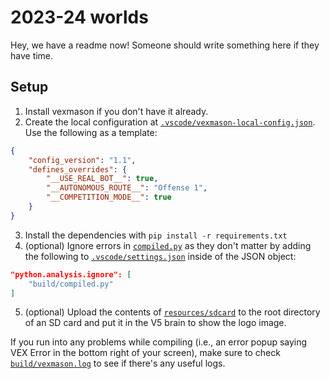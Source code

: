 # 2023-24 worlds

Hey, we have a readme now! Someone should write something here if they have time.

## Setup

1. Install vexmason if you don't have it already.
2. Create the local configuration at [`.vscode/vexmason-local-config.json`](./.vscode/vexmason-local-config.json). Use the following as a template:
```json
{
    "config_version": "1.1",
    "defines_overrides": {
        "__USE_REAL_BOT__": true,
        "__AUTONOMOUS_ROUTE__": "Offense 1",
        "__COMPETITION_MODE__": true
    }
}
```
3. Install the dependencies with `pip install -r requirements.txt`
4. (optional) Ignore errors in [`compiled.py`](./build/compiled.py) as they don't matter by adding the following to [`.vscode/settings.json`](./.vscode/settings.json) inside of the JSON object:
```json
"python.analysis.ignore": [
    "build/compiled.py"
]
```
5. (optional) Upload the contents of [`resources/sdcard`](./resources/sdcard/) to the root directory of an SD card and put it in the V5 brain to show the logo image.

If you run into any problems while compiling (i.e., an error popup saying VEX Error in the bottom right of your screen), make sure to check [`build/vexmason.log`](./build/vexmason.log) to see if there's any useful logs.
